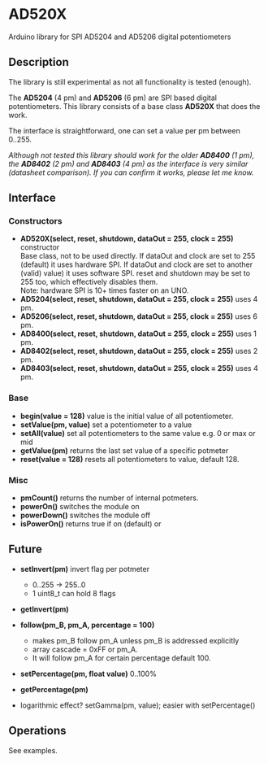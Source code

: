 # AD520X

Arduino library for SPI AD5204 and AD5206 digital potentiometers

## Description

The library is still experimental as not all functionality is tested (enough).

The **AD5204** (4 pm) and **AD5206** (6 pm) are SPI based digital potentiometers.
This library consists of a base class **AD520X** that does the work.

The interface is straightforward, one can set a value per pm between 0..255.

_Although not tested this library should work for the older **AD8400** (1 pm),
the **AD8402** (2 pm) and **AD8403** (4 pm) as the interface is very similar
(datasheet comparison). If you can confirm it works, please let me know._

## Interface


### Constructors

- **AD520X(select, reset, shutdown, dataOut = 255, clock = 255)** constructor  
Base class, not to be used directly.
If dataOut and clock are set to 255 (default) it uses hardware SPI. 
If dataOut and clock are set to another (valid) value) it uses software SPI.
reset and shutdown may be set to 255 too, which effectively disables them.  
Note: hardware SPI is 10+ times faster on an UNO.
- **AD5204(select, reset, shutdown, dataOut = 255, clock = 255)** uses 4 pm.
- **AD5206(select, reset, shutdown, dataOut = 255, clock = 255)** uses 6 pm.
- **AD8400(select, reset, shutdown, dataOut = 255, clock = 255)** uses 1 pm.
- **AD8402(select, reset, shutdown, dataOut = 255, clock = 255)** uses 2 pm.
- **AD8403(select, reset, shutdown, dataOut = 255, clock = 255)** uses 4 pm.

### Base
- **begin(value = 128)** value is the initial value of all potentiometer.
- **setValue(pm, value)** set a potentiometer to a value
- **setAll(value)** set all potentiometers to the same value e.g. 0 or max or mid
- **getValue(pm)** returns the last set value of a specific potmeter
- **reset(value = 128)** resets all potentiometers to value, default 128.

### Misc
- **pmCount()** returns the number of internal potmeters.
- **powerOn()** switches the module on
- **powerDown()** switches the module off
- **isPowerOn()** returns true if on (default) or 

## Future

- **setInvert(pm)** invert flag per potmeter
   - 0..255 -> 255..0
   - 1 uint8_t can hold 8 flags
- **getInvert(pm)**

- **follow(pm_B, pm_A, percentage = 100)**
  - makes pm_B follow pm_A unless pm_B is addressed explicitly
  - array cascade = 0xFF or pm_A.
  - It will follow pm_A for certain percentage default 100.
  
- **setPercentage(pm, float value)** 0..100%
- **getPercentage(pm)**
- logarithmic effect? setGamma(pm, value);
  easier with setPercentage()



## Operations

See examples.

